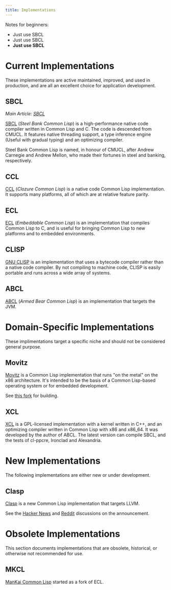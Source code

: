 ```yaml
---
title: Implementations
---
```


Notes for beginners:

* Just use SBCL
* Just use SBCL
* **Just use SBCL**

# Current Implementations

These implementations are active maintained, improved, and used in production,
and are all an excellent choice for application development.

## SBCL

_Main Article: [SBCL](/wiki/article/sbcl/)_

[SBCL](http://sbcl.org/) (*Steel Bank Common Lisp*) is a high-performance native
code compiler written in Common Lisp and C. The code is descended from CMUCL. It
features native threading support, a type inference engine (Useful with gradual
typing) and an optimizing compiler.

Steel Bank Common Lisp is named, in honour of CMUCL, after Andrew Carnegie and
Andrew Mellon, who made their fortunes in steel and banking, respectively.

## CCL

[CCL](http://ccl.clozure.com/) (*Clozure Common Lisp*) is a native code Common
Lisp implementation. It supports many platforms, all of which are at relative
feature parity.

## ECL

[ECL](http://ecls.sourceforge.net/) (*Embeddable Common Lisp*) is an
implementation that compiles Common Lisp to C, and is useful for bringing Common
Lisp to new platforms and to embedded environments.

## CLISP

[GNU CLISP](http://www.clisp.org/) is an implementation that uses a bytecode
compiler rather than a native code compiler. By not compiling to machine code,
CLISP is easily portable and runs across a wide array of systems.

## ABCL

[ABCL](http://abcl.org/) (*Armed Bear Common Lisp*) is an implementation that
targets the JVM.

# Domain-Specific Implementations

These implimentations target a specific niche and should not be considered
general purpose.

## Movitz

[Movitz](http://common-lisp.net/project/movitz/) is a Common Lisp implementation
that runs "on the metal" on the x86 architecture. It's intended to be the basis
of a Common Lisp-based operating system or for embedded development.

See [this fork](https://github.com/PuercoPop/Movitz) for building.

## XCL

[XCL](https://github.com/gnooth/xcl) is a GPL-licensed implementation with a
kernel written in C++, and an optimizing compiler written in Common Lisp with
x86 and x86_64. It was developed by the author of ABCL. The latest version can
compile SBCL, and the tests of cl-ppcre, Ironclad and Alexandria.

# New Implementations

The following implementations are either new or under development.

## Clasp

[Clasp][claspgh] is a new Common Lisp implementation that targets LLVM.

See the [Hacker News][clasphn] and [Reddit][claspreddit] discussions on the
announcement.

[claspgh]: https://github.com/drmeister/clasp
[clasphn]: https://news.ycombinator.com/item?id=8367404
[claspreddit]: http://www.reddit.com/r/programming/comments/2hflzk/announcing_clasp_a_common_lisp_implementation/

# Obsolete Implementations

This section documents implementations that are obsolete, historical, or
otherwise not recommended for use.

## MKCL

[ManKai Common Lisp](http://common-lisp.net/project/mkcl/) started as a fork of
ECL.
